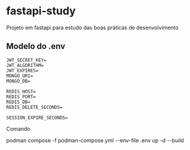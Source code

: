 # fastapi-study
Projeto em fastapi para estudo das boas práticas de desenvolvimento


## Modelo do .env

```
JWT_SECRET_KEY=
JWT_ALGORITHM=
JWT_EXPIRES=
MONGO_URI=
MONGO_DB=

REDIS_HOST=
REDIS_PORT=
REDIS_DB=
REDIS_DELETE_SECONDS=

SESSION_EXPIRE_SECONDS=
```

Comando 

podman compose -f podman-compose.yml --env-file .env up -d --build
